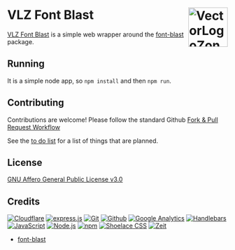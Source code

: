# VLZ Font Blast [<img alt="VectorLogoZone Logo" src="https://fontblast.vectorlogo.zone/favicon.svg" height="90" align="right" />](https://fontblast.vectorlogo.zone/)

[VLZ Font Blast](https://fontblast.vectorlogo.zone/) is a simple web wrapper around the [font-blast](https://github.com/eugene1g/font-blast) package.

## Running

It is a simple node app, so `npm install` and then `npm run`.

## Contributing

Contributions are welcome!  Please follow the standard Github [Fork & Pull Request Workflow](https://gist.github.com/Chaser324/ce0505fbed06b947d962)

See the [to do list](TODO.md) for a list of things that are planned.

## License

[GNU Affero General Public License v3.0](LICENSE.txt)

## Credits

[![Cloudflare](https://www.vectorlogo.zone/logos/cloudflare/cloudflare-ar21.svg)](https://www.cloudflare.com/ "CDN")
[![express.js](https://www.vectorlogo.zone/logos/expressjs/expressjs-ar21.svg)](https://expressjs.com/ "Web Framework")
[![Git](https://www.vectorlogo.zone/logos/git-scm/git-scm-ar21.svg)](https://git-scm.com/ "Version control")
[![Github](https://www.vectorlogo.zone/logos/github/github-ar21.svg)](https://github.com/ "Code hosting")
[![Google Analytics](https://www.vectorlogo.zone/logos/google_analytics/google_analytics-ar21.svg)](https://www.google.com/analytics "Traffic Measurement")
[![Handlebars](https://www.vectorlogo.zone/logos/handlebarsjs/handlebarsjs-ar21.svg)](http://handlebarsjs.com/ "Templating")
[![JavaScript](https://www.vectorlogo.zone/logos/javascript/javascript-ar21.svg)](https://developer.mozilla.org/en-US/docs/Web/JavaScript "Programming Language")
[![Node.js](https://www.vectorlogo.zone/logos/nodejs/nodejs-ar21.svg)](https://nodejs.org/ "Application Server")
[![npm](https://www.vectorlogo.zone/logos/npmjs/npmjs-ar21.svg)](https://www.npmjs.com/ "JS Package Management")
[![Shoelace CSS](https://www.vectorlogo.zone/logos/shoelacestyle/shoelacestyle-ar21.svg)](https://shoelace.style/ "CSS")
[![Zeit](https://www.vectorlogo.zone/logos/zeit/zeit-ar21.svg)](https://www.zeit.co/ "Hosting")

 * [font-blast](https://github.com/eugene1g/font-blast)


